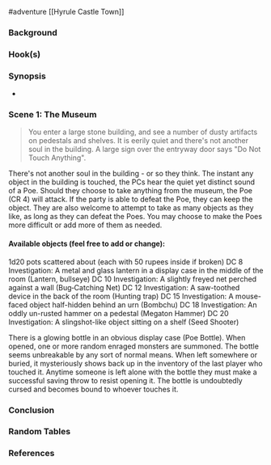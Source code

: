 #adventure [[Hyrule Castle Town]]

### Background


### Hook(s)


### Synopsis

- 

### Scene 1: The Museum

>You enter a large stone building, and see a number of dusty artifacts on pedestals and shelves. It is eerily quiet and there's not another soul in the building. A large sign over the entryway door says "Do Not Touch Anything".

There's not another soul in the building - or so they think. The instant any object in the building is touched, the PCs hear the quiet yet distinct sound of a Poe. Should they choose to take anything from the museum, the Poe (CR 4) will attack. If the party is able to defeat the Poe, they can keep the object. They are also welcome to attempt to take as many objects as they like, as long as they can defeat the Poes. You may choose to make the Poes more difficult or add more of them as needed.

#### Available objects (feel free to add or change):
1d20 pots scattered about (each with 50 rupees inside if broken)
DC 8 Investigation: A metal and glass lantern in a display case in the middle of the room (Lantern, bullseye)
DC 10 Investigation: A slightly freyed net perched against a wall (Bug‑Catching Net)
DC 12 Investigation: A saw-toothed device in the back of the room (Hunting trap)
DC 15 Investigation: A mouse-faced object half-hidden behind an urn (Bombchu)
DC 18 Investigation: An oddly un-rusted hammer on a pedestal (Megaton Hammer)
DC 20 Investigation: A slingshot-like object sitting on a shelf (Seed Shooter)

There is a glowing bottle in an obvious display case (Poe Bottle). When opened, one or more random enraged monsters are summoned. The bottle seems unbreakable by any sort of normal means. When left somewhere or buried, it mysteriously shows back up in the inventory of the last player who touched it. Anytime someone is left alone with the bottle they must make a successful saving throw to resist opening it. The bottle is undoubtedly cursed and becomes bound to whoever touches it.

### Conclusion


### Random Tables


### References